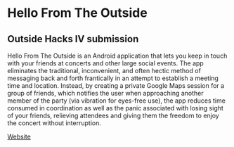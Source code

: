 # Hello From The Outside
## Outside Hacks IV submission

Hello From The Outside is an Android application that lets you keep in touch with your friends at concerts and other large social events. The app eliminates the traditional, inconvenient, and often hectic method of messaging back and forth frantically in an attempt to establish a meeting time and location. Instead, by creating a private Google Maps session for a group of friends, which notifies the user when approaching another member of the party (via vibration for eyes-free use), the app reduces time consumed in coordination as well as the panic associated with losing sight of your friends, relieving attendees and giving them the freedom to enjoy the concert without interruption.

[Website](https://hello-fromtheoutside.weebly.com)

